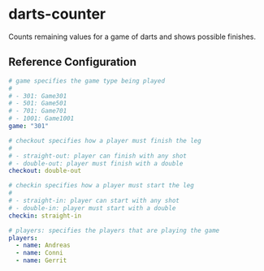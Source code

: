 # darts-counter

Counts remaining values for a game of darts and shows possible finishes.

## Reference Configuration

```yaml
# game specifies the game type being played
#
# - 301: Game301
# - 501: Game501
# - 701: Game701
# - 1001: Game1001
game: "301"

# checkout specifies how a player must finish the leg
#
# - straight-out: player can finish with any shot
# - double-out: player must finish with a double
checkout: double-out

# checkin specifies how a player must start the leg
#
# - straight-in: player can start with any shot
# - double-in: player must start with a double
checkin: straight-in

# players: specifies the players that are playing the game
players:
  - name: Andreas
  - name: Conni
  - name: Gerrit
```